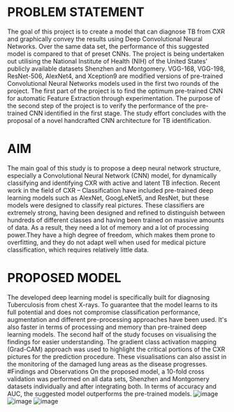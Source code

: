 # PROBLEM STATEMENT
The goal of this project is to create a model that can diagnose TB from CXR and graphically convey the results using Deep Convolutional Neural Networks. Over the same data set, the performance of this suggested model is compared to that of preset CNNs. The project is being undertaken out utilising the National Institute of Health (NIH) of the United States' publicly available datasets Shenzhen and Montgomery.
VGG-168, VGG-198, ResNet-506, AlexNet4, and Xception9 are modified versions of pre-trained Convolutional Neural Networks models used in the first two rounds of the project. The first part of the project is to find the optimum pre-trained CNN for automatic Feature Extraction through experimentation. The purpose of the second step of the project is to verify the performance of the pre-trained CNN identified in the first stage. The study effort concludes with the proposal of a novel handcrafted CNN architecture for TB identification.
# AIM 
The main goal of this study is to propose a deep neural network structure, especially a Convolutional Neural Network (CNN) model, for dynamically classifying and identifying CXR with active and latent TB infection. Recent work in the field of CXR – Classification have included pre-trained deep learning models such as AlexNet, GoogLeNet5, and ResNet, but these models were designed to classify real pictures. These classifiers are extremely strong, having been designed and refined to distinguish between hundreds of different classes and having been trained on massive amounts of data. As a result, they need a lot of memory and a lot of processing power.They have a high degree of freedom, which makes them prone to overfitting, and they do not adapt well when used for medical picture classification, which requires relatively little data.
# PROPOSED MODEL
The developed deep learning model is specifically built for diagnosing Tuberculosis from chest X-rays. To guarantee that the model learns to its full potential and does not compromise classification performance, augmentation and different pre-processing approaches have been used. It's also faster in terms of processing and memory than pre-trained deep learning models. The second half of the study focuses on visualising the findings for easier understanding. The gradient class activation mapping (Grad-CAM) approach was used to highlight the critical portions of the CXR pictures for the prediction procedure. These visualisations can also assist in the monitoring of the damaged lung areas as the disease progresses.
#Findings and Observations
On the proposed model, a 10-fold cross validation was performed on all data sets, Shenzhen and Montgomery datasets individually and after integrating both. In terms of accuracy and AUC, the suggested model outperforms the pre-trained models.
![image](https://user-images.githubusercontent.com/104749585/174725950-05036909-915b-4624-89d5-72243ed3bd86.png)
![image](https://user-images.githubusercontent.com/104749585/174726251-06e283ad-a319-4c21-b95a-c9560afbf79c.png)
![image](https://user-images.githubusercontent.com/104749585/174726357-17e0a26c-b281-41b5-9aa2-60251d9862b1.png)
